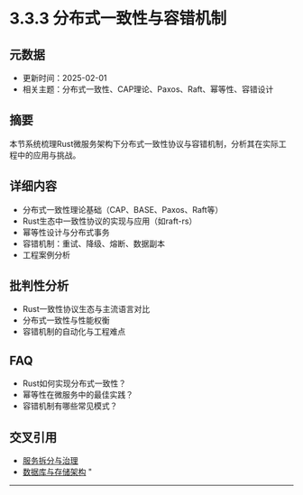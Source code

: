 ﻿# 3.3.3 分布式一致性与容错机制

## 元数据

- 更新时间：2025-02-01
- 相关主题：分布式一致性、CAP理论、Paxos、Raft、幂等性、容错设计

## 摘要

本节系统梳理Rust微服务架构下分布式一致性协议与容错机制，分析其在实际工程中的应用与挑战。

## 详细内容

- 分布式一致性理论基础（CAP、BASE、Paxos、Raft等）
- Rust生态中一致性协议的实现与应用（如raft-rs）
- 幂等性设计与分布式事务
- 容错机制：重试、降级、熔断、数据副本
- 工程案例分析

## 批判性分析

- Rust一致性协议生态与主流语言对比
- 分布式一致性与性能权衡
- 容错机制的自动化与工程难点

## FAQ

- Rust如何实现分布式一致性？
- 幂等性在微服务中的最佳实践？
- 容错机制有哪些常见模式？

## 交叉引用

- [服务拆分与治理](./3.3.1_服务拆分与治理.md)
- [数据库与存储架构](../05_database_storage.md)
"

---
